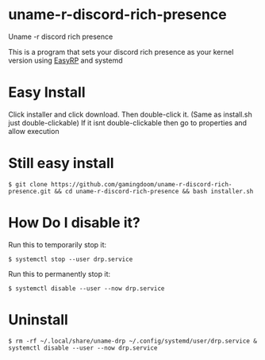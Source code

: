 # uname-r-discord-rich-presence
Uname -r discord rich presence


This is a program that sets your discord rich presence as your kernel version using [EasyRP](https://github.com/Pizzabelly/EasyRP) and systemd

# Easy Install

Click installer and click download. Then double-click it. (Same as install.sh just double-clickable) If it isnt double-clickable then go to properties and allow execution

# Still easy install
```
$ git clone https://github.com/gamingdoom/uname-r-discord-rich-presence.git && cd uname-r-discord-rich-presence && bash installer.sh
```

# How Do I disable it?
Run this to temporarily stop it:
```
$ systemctl stop --user drp.service
```
Run this to permanently stop it:
```
$ systemctl disable --user --now drp.service
```
# Uninstall
```
$ rm -rf ~/.local/share/uname-drp ~/.config/systemd/user/drp.service & systemctl disable --user --now drp.service
```
